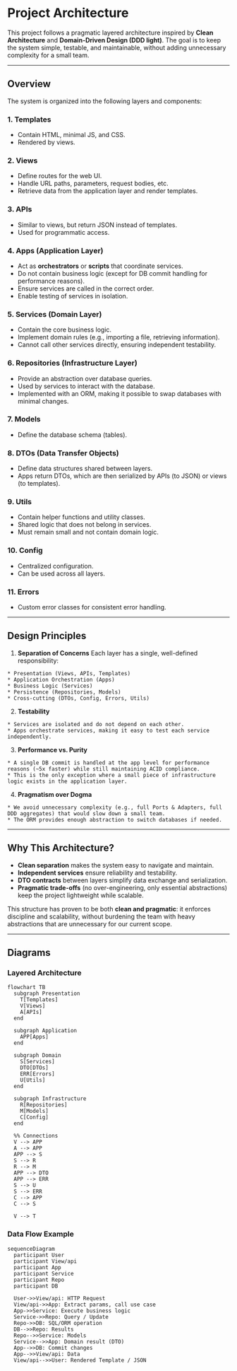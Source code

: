   # Project Architecture

  This project follows a pragmatic layered architecture inspired by **Clean Architecture** and **Domain-Driven Design (DDD light)**. The goal is to keep the system simple, testable, and maintainable, without adding unnecessary complexity for a small team.

  ---

  ## Overview

  The system is organized into the following layers and components:

  ### 1. **Templates**

  * Contain HTML, minimal JS, and CSS.
  * Rendered by views.

  ### 2. **Views**

  * Define routes for the web UI.
  * Handle URL paths, parameters, request bodies, etc.
  * Retrieve data from the application layer and render templates.

  ### 3. **APIs**

  * Similar to views, but return JSON instead of templates.
  * Used for programmatic access.

  ### 4. **Apps (Application Layer)**

  * Act as **orchestrators** or **scripts** that coordinate services.
  * Do not contain business logic (except for DB commit handling for performance reasons).
  * Ensure services are called in the correct order.
  * Enable testing of services in isolation.

  ### 5. **Services (Domain Layer)**

  * Contain the core business logic.
  * Implement domain rules (e.g., importing a file, retrieving information).
  * Cannot call other services directly, ensuring independent testability.

  ### 6. **Repositories (Infrastructure Layer)**

  * Provide an abstraction over database queries.
  * Used by services to interact with the database.
  * Implemented with an ORM, making it possible to swap databases with minimal changes.

  ### 7. **Models**

  * Define the database schema (tables).

  ### 8. **DTOs (Data Transfer Objects)**

  * Define data structures shared between layers.
  * Apps return DTOs, which are then serialized by APIs (to JSON) or views (to templates).

  ### 9. **Utils**

  * Contain helper functions and utility classes.
  * Shared logic that does not belong in services.
  * Must remain small and not contain domain logic.

  ### 10. **Config**

  * Centralized configuration.
  * Can be used across all layers.

  ### 11. **Errors**

  * Custom error classes for consistent error handling.

  ---

  ## Design Principles

  1. **Separation of Concerns**
    Each layer has a single, well-defined responsibility:

    * Presentation (Views, APIs, Templates)
    * Application Orchestration (Apps)
    * Business Logic (Services)
    * Persistence (Repositories, Models)
    * Cross-cutting (DTOs, Config, Errors, Utils)

  2. **Testability**

    * Services are isolated and do not depend on each other.
    * Apps orchestrate services, making it easy to test each service independently.

  3. **Performance vs. Purity**

    * A single DB commit is handled at the app level for performance reasons (~5x faster) while still maintaining ACID compliance.
    * This is the only exception where a small piece of infrastructure logic exists in the application layer.

  4. **Pragmatism over Dogma**

    * We avoid unnecessary complexity (e.g., full Ports & Adapters, full DDD aggregates) that would slow down a small team.
    * The ORM provides enough abstraction to switch databases if needed.

  ---

  ## Why This Architecture?

  * **Clean separation** makes the system easy to navigate and maintain.
  * **Independent services** ensure reliability and testability.
  * **DTO contracts** between layers simplify data exchange and serialization.
  * **Pragmatic trade-offs** (no over-engineering, only essential abstractions) keep the project lightweight while scalable.

  This structure has proven to be both **clean and pragmatic**: it enforces discipline and scalability, without burdening the team with heavy abstractions that are unnecessary for our current scope.

  ---

  ## Diagrams

  ### Layered Architecture

  ```mermaid
  flowchart TB
    subgraph Presentation
      T[Templates]
      V[Views]
      A[APIs]
    end

    subgraph Application
      APP[Apps]
    end

    subgraph Domain
      S[Services]
      DTO[DTOs]
      ERR[Errors]
      U[Utils]
    end

    subgraph Infrastructure
      R[Repositories]
      M[Models]
      C[Config]
    end

    %% Connections
    V --> APP
    A --> APP
    APP --> S
    S --> R
    R --> M
    APP --> DTO
    APP --> ERR
    S --> U
    S --> ERR
    C --> APP
    C --> S

    V --> T
  ```

  ### Data Flow Example

  ```mermaid
  sequenceDiagram
    participant User
    participant View/api
    participant App
    participant Service
    participant Repo
    participant DB

    User->>View/api: HTTP Request
    View/api->>App: Extract params, call use case
    App->>Service: Execute business logic
    Service->>Repo: Query / Update
    Repo->>DB: SQL/ORM operation
    DB-->>Repo: Results
    Repo-->>Service: Models
    Service-->>App: Domain result (DTO)
    App-->>DB: Commit changes
    App-->>View/api: Data
    View/api-->>User: Rendered Template / JSON
  ```
